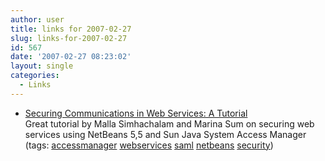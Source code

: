 ```yaml
---
author: user
title: links for 2007-02-27
slug: links-for-2007-02-27
id: 567
date: '2007-02-27 08:23:02'
layout: single
categories:
  - Links
---
```


*   [Securing Communications in Web Services: A Tutorial](http://developers.sun.com/prodtech/identserver/reference/techart/secure-ws.html)  
    Great tutorial by Malla Simhachalam and Marina Sum on securing web services using NetBeans 5,5 and Sun Java System Access Manager  
    (tags: [accessmanager](http://del.icio.us/superpat/accessmanager) [webservices](http://del.icio.us/superpat/webservices) [saml](http://del.icio.us/superpat/saml) [netbeans](http://del.icio.us/superpat/netbeans) [security](http://del.icio.us/superpat/security))  
